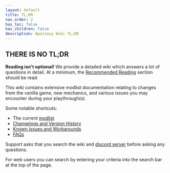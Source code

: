 ```yaml
---
layout: default
title: TL;DR
nav_order: 2
has_toc: false
has_children: false
description: Apostasy Wiki TL;DR
---
```


## THERE IS NO TL;DR

**Reading isn't optional!** We provide a detailed wiki which answers a lot of questions in detail. At a minimum, the [Recommended Reading](/02RecommendedReading/Introduction.md) section should be read.  

This wiki contains extensive modlist documentation relating to changes from the vanilla game, new mechanics, and various issues you may encounter during your playthrough(s).

Some notable shortcuts:
 - The current [modlist](/06ModlistVersions/LoadOrder)
 - [Changelogs and Version History](/06ModlistVersions/CHANGELOG)
 - [Known Issues and Workarounds](/01Support/Known%20Issues)
 - [FAQs](/01Support/FAQs)

Support asks that you search the wiki and [discord server](https://discord.gg/4WwqfK5yHg) before asking any questions.

For web users you can search by entering your criteria into the search bar at the top of the page.
